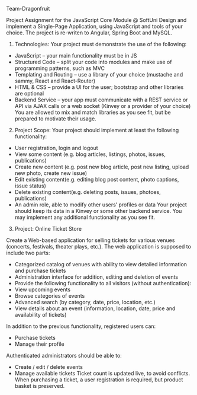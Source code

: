Team-Dragonfruit

Project Assignment for the JavaScript Core Module @ SoftUni Design and implement a Single-Page Application, using JavaScript and tools of your choice. The project is re-writen to Angular, Spring Boot and MySQL.

1. Technologies:
Your project must demonstrate the use of the following:

- JavaScript – your main functionality must be in JS
- Structured Code – split your code into modules and make use of programming patterns, such as MVC
- Templating and Routing – use a library of your choice (mustache and sammy, React and React-Router)
- HTML & CSS – provide a UI for the user; bootstrap and other libraries are optional
- Backend Service – your app must communicate with a REST service or API via AJAX calls or a web socket (Kinvey or a provider of your choice) You are allowed to mix and match libraries as you see fit, but be prepared to motivate their usage.

2. Project Scope:
Your project should implement at least the following functionality:

- User registration, login and logout
- View some content (e.g. blog articles, listings, photos, issues, publications)
- Create new content (e.g. post new blog article, post new listing, upload new photo, create new issue)
- Edit existing content(e.g. editing blog post content, photo captions, issue status)
- Delete existing content(e.g. deleting posts, issues, photoes, publications)
- An admin role, able to modify other users’ profiles or data Your project should keep its data in a Kinvey or some other backend service. You may implement any additional functionality as you see fit.

3. Project:
Online Ticket Store

Create a Web-based application for selling tickets for various venues (concerts, festivals, theater plays, etc.). The web application is supposed to include two parts:

- Categorized catalog of venues with ability to view detailed information and purchase tickets
- Administration interface for addition, editing and deletion of events
- Provide the following functionality to all visitors (without authentication):
- View upcoming events
- Browse categories of events
- Advanced search (by category, date, price, location, etc.)
- View details about an event (information, location, date, price and availability of tickets)

In addition to the previous functionality, registered users can:

- Purchase tickets
- Manage their profile

Authenticated administrators should be able to:

- Create / edit / delete events
- Manage available tickets Ticket count is updated live, to avoid conflicts. When purchasing a ticket, a user registration is required, but product basket is preserved.
